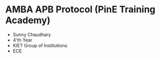 # AMBA APB Protocol  (PinE Training Academy)

- Sunny Chaudhary
- 4'th Year
- KIET Group of Institutions 
- ECE
